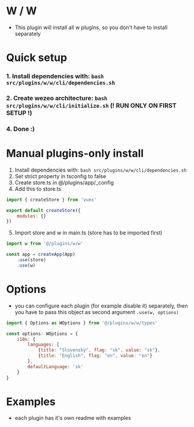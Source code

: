 # W / W
- This plugin will install all w plugins, so you don't have to install separately

# Quick setup
### 1. Install dependencies with: `bash src/plugins/w/w/cli/dependencies.sh`
### 2. Create wezeo architecture: `bash src/plugins/w/w/cli/initialize.sh` (! RUN ONLY ON FIRST SETUP !)
### 4. Done :)


# Manual plugins-only install
1. Install dependencies with: `bash src/plugins/w/w/cli/dependencies.sh`
2. Set strict property in tsconfig to false
3. Create store.ts in @/plugins/app/_config
4. Add this to store.ts
```javascript
import { createStore } from 'vuex'

export default createStore({
	modules: {}
})
```
5. Import store and w in main.ts (store has to be imported first)
```javascript
import w from '@/plugins/w/w'

const app = createApp(App)
	.use(store)
	.use(w)
```

# Options
- you can configure each plugin (for example disable it) separately, then you have to pass this object as second argument `.use(w, options)`
```javascript
import { Options as WOptions } from '@/plugins/w/w/types'

const options: WOptions = {
	i18n: {
		languages: [
			{title: "Slovenský", flag: "sk", value: "sk"},
			{title: "English", flag: "en", value: "en"}
		],
		defaultLanguage: 'sk'
	}
}
```

# Examples
- each plugin has it's own readme with examples